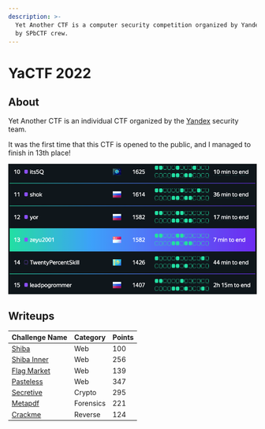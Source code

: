 ```yaml
---
description: >-
  Yet Another CTF is a computer security competition organized by Yandex and run
  by SPbCTF crew.
---
```


# YaCTF 2022

## About

Yet Another CTF is an individual CTF organized by the [Yandex](https://yandex.ru/company/) security team.&#x20;

It was the first time that this CTF is opened to the public, and I managed to finish in 13th place!

![](<../../.gitbook/assets/Screenshot 2022-02-16 at 11.11.09 PM.png>)

## Writeups

| Challenge Name                         | Category  | Points |
| -------------------------------------- | --------- | ------ |
| [Shiba](shiba.md#baby-challenge)       | Web       | 100    |
| [Shiba Inner](shiba.md#hard-challenge) | Web       | 256    |
| [Flag Market](flag-market.md)          | Web       | 139    |
| [Pasteless](pasteless.md)              | Web       | 347    |
| [Secretive](secretive.md)              | Crypto    | 295    |
| [Metapdf](metapdf.md)                  | Forensics | 221    |
| [Crackme](crackme.md)                  | Reverse   | 124    |
